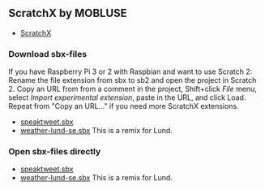 ## ScratchX by MOBLUSE

- [ScratchX](http://scratchx.org)

### Download sbx-files

If you have Raspberry Pi 3 or 2 with Raspbian and want to use Scratch 2: Rename the file extension from sbx to sb2 and open the project in Scratch 2. Copy an URL from from a comment in the project, Shift+click *File* menu, select *Import experimental extension*, paste in the URL, and click Load. Repeat from "Copy an URL..." if you need more ScratchX extensions.
- [speaktweet.sbx](http://mobluse.github.io/scratchx/speaktweet.sbx)
- [weather-lund-se.sbx](http://mobluse.github.io/scratchx/weather-lund-se.sbx) This is a remix for Lund.

### Open sbx-files directly

- [speaktweet.sbx](http://scratchx.org/?url=https://mobluse.github.io/scratchx/speaktweet.sbx)
- [weather-lund-se.sbx](http://scratchx.org/?url=https://mobluse.github.io/scratchx/weather-lund-se.sbx) This is a remix for Lund.
